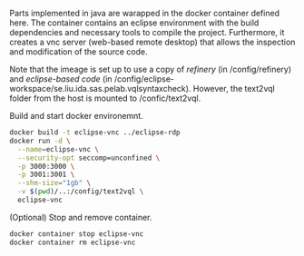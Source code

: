Parts implemented in java are warapped in the docker container defined here.
The container contains an eclipse environment with the build dependencies and necessary tools to compile the project. Furthermore, it creates a vnc server (web-based remote desktop) that allows the inspection and modification of the source code.

Note that the imeage is set up to use a copy of *refinery* (in /config/refinery) and *eclipse-based code* (in /config/eclipse-workspace/se.liu.ida.sas.pelab.vqlsyntaxcheck).
However, the text2vql folder from the host is mounted to /confic/text2vql.

Build and start docker environemnt. 
```bash
docker build -t eclipse-vnc ../eclipse-rdp
docker run -d \
  --name=eclipse-vnc \
  --security-opt seccomp=unconfined \
  -p 3000:3000 \
  -p 3001:3001 \
  --shm-size="1gb" \
  -v $(pwd)/..:/config/text2vql \
  eclipse-vnc
```

(Optional) Stop and remove container.
```bash
docker container stop eclipse-vnc
docker container rm eclipse-vnc
```


